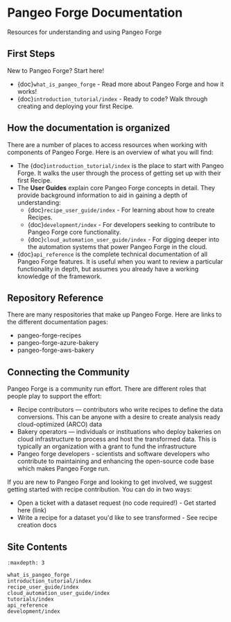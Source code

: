# Pangeo Forge Documentation

Resources for understanding and using Pangeo Forge

## First Steps

New to Pangeo Forge? Start here!

- {doc}`what_is_pangeo_forge` - Read more about Pangeo Forge and how it works!
- {doc}`introduction_tutorial/index` - Ready to code? Walk through creating and deploying your first Recipe.

## How the documentation is organized

There are a number of places to access resources when working with components of Pangeo Forge.
Here is an overview of what you will find:

- The {doc}`introduction_tutorial/index` is the place to start with Pangeo Forge.
  It walks the user through the process of getting set up with their first Recipe.
- The **User Guides** explain core Pangeo Forge concepts in detail. They provide
  background information to aid in gaining a depth of understanding:
  - {doc}`recipe_user_guide/index` - For learning about how to create Recipes.
  - {doc}`development/index` - For developers seeking to contribute to Pangeo Forge core functionality.
  - {doc}`cloud_automation_user_guide/index` - For digging deeper into the automation systems that
    power Pangeo Forge in the cloud.
- {doc}`api_reference` is the complete technical documentation of all Pangeo Forge features.
  It is useful when you want to review a particular functionality in depth,
  but assumes you already have a working knowledge of the framework.

## Repository Reference

There are many respositories that make up Pangeo Forge. Here are links to the different documentation pages:

- pangeo-forge-recipes
- pangeo-forge-azure-bakery
- pangeo-forge-aws-bakery

## Connecting the Community

Pangeo Forge is a community run effort. There are different roles that people play to support the effort:

- Recipe contributors — contributors who write recipes to define the data conversions. This can be anyone with a desire to create analysis ready cloud-optimized (ARCO) data
- Bakery operators — individuals or instituations who deploy bakeries on cloud infrastructure to process and host the transformed data. This is typically an organization with a grant to fund the infrastructure
- Pangeo forge developers - scientists and software developers who contribute to maintaining and enhancing the open-source code base which makes Pangeo Forge run.

If you are new to Pangeo Forge and looking to get involved, we suggest getting started with recipe contribution. You can do in two ways:

- Open a ticket with a dataset request (no code required!) - Get started here (link)
- Write a recipe for a dataset you'd like to see transformed - See recipe creation docs


## Site Contents

```{toctree}
:maxdepth: 3

what_is_pangeo_forge
introduction_tutorial/index
recipe_user_guide/index
cloud_automation_user_guide/index
tutorials/index
api_reference
development/index
```
